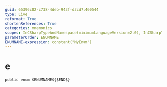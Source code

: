```yaml
---
guid: 65396c82-c738-4deb-943f-d3cd71460544
type: Live
reformat: True
shortenReferences: True
categories: mnemonics
scopes: InCSharpTypeAndNamespace(minimumLanguageVersion=2.0), InCSharpTypeMember(minimumLanguageVersion=2.0)
parameterOrder: ENUMNAME
ENUMNAME-expression: constant("MyEnum")
---
```


# e



```
public enum $ENUMNAME${$END$}
```
